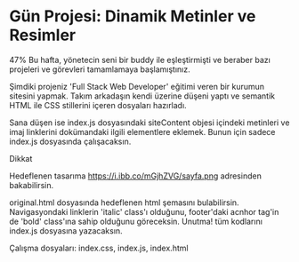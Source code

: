 # Gün Projesi: Dinamik Metinler ve Resimler

47%
Bu hafta, yönetecin seni bir buddy ile eşleştirmişti ve beraber bazı projeleri ve görevleri tamamlamaya başlamıştınız.

Şimdiki projeniz 'Full Stack Web Developer' eğitimi veren bir kurumun sitesini yapmak. Takım arkadaşın kendi üzerine düşeni yaptı ve semantik HTML ile CSS stillerini içeren dosyaları hazırladı.

Sana düşen ise index.js dosyasındaki siteContent objesi içindeki metinleri ve imaj linklerini dokümandaki ilgili elementlere eklemek. Bunun için sadece index.js dosyasında çalışacaksın.

Dikkat

Hedeflenen tasarıma https://i.ibb.co/mGjhZVG/sayfa.png adresinden bakabilirsin.

original.html dosyasında hedeflenen html şemasını bulabilirsin. Navigasyondaki linklerin 'italic' class'ı olduğunu, footer'daki acnhor tag'in de 'bold' class'ına sahip olduğunu göreceksin. Unutma! tüm kodlarını index.js dosyasına yazacaksın.

Çalışma dosyaları: index.css, index.js, index.html
